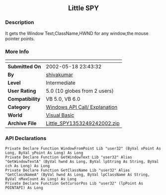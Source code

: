 ﻿<div align="center">

## Little SPY


</div>

### Description

It gets the Window Text,ClassName,HWND for any window,the mouse pointer points.
 
### More Info
 


<span>             |<span>
---                |---
**Submitted On**   |2002-05-18 23:43:32
**By**             |[shivakumar](https://github.com/Planet-Source-Code/PSCIndex/blob/master/ByAuthor/shivakumar.md)
**Level**          |Intermediate
**User Rating**    |5.0 (10 globes from 2 users)
**Compatibility**  |VB 5\.0, VB 6\.0
**Category**       |[Windows API Call/ Explanation](https://github.com/Planet-Source-Code/PSCIndex/blob/master/ByCategory/windows-api-call-explanation__1-39.md)
**World**          |[Visual Basic](https://github.com/Planet-Source-Code/PSCIndex/blob/master/ByWorld/visual-basic.md)
**Archive File**   |[Little\_SPY1353249242002\.zip](https://github.com/Planet-Source-Code/shivakumar-little-spy__1-39220/archive/master.zip)

### API Declarations

```
Private Declare Function WindowFromPoint Lib "user32" (ByVal xPoint As Long, ByVal yPoint As Long) As Long
Private Declare Function GetWindowText Lib "user32" Alias "GetWindowTextA" (ByVal hwnd As Long, ByVal lpString As String, ByVal cch As Long) As Long
Private Declare Function GetClassName Lib "user32" Alias "GetClassNameA" (ByVal hwnd As Long, ByVal lpClassName As String, ByVal nMaxCount As Long) As Long
Private Declare Function GetCursorPos Lib "user32" (lpPoint As POINTAPI) As Long
```





